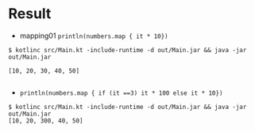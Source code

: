 # Result

- mapping01 ```println(numbers.map { it * 10})```

```
$ kotlinc src/Main.kt -include-runtime -d out/Main.jar && java -jar out/Main.jar

[10, 20, 30, 40, 50]
  
```

- ```println(numbers.map { if (it ==3) it * 100 else it * 10})```

```
$ kotlinc src/Main.kt -include-runtime -d out/Main.jar && java -jar out/Main.jar
[10, 20, 300, 40, 50]  
```
